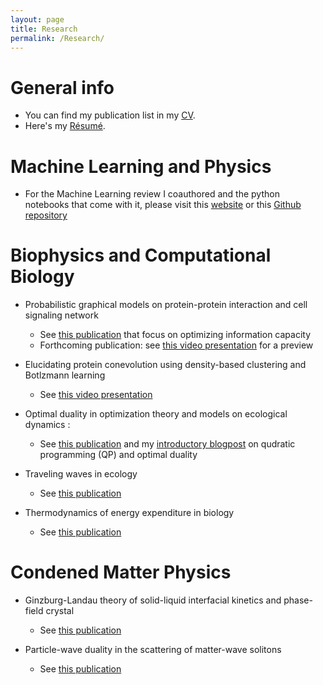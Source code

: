 ```yaml
---
layout: page
title: Research
permalink: /Research/
---
```


# General info

  * You can find my publication list in my [CV](https://www.dropbox.com/s/0fl1yhye8zwfcjq/CHW_CV.pdf?dl=0). 
  * Here's my [Résumé](https://www.dropbox.com/s/u47ag9gug3add92/Resume_WANG.pdf?dl=0).
  
# Machine Learning and Physics
  * For the Machine Learning review I coauthored and the python notebooks that come with it, please visit this [website](http://physics.bu.edu/~pankajm/MLnotebooks.html) or this [Github repository](https://github.com/drckf/mlreview_notebooks)
  


# Biophysics and Computational Biology

  * Probabilistic graphical models on protein-protein interaction and cell signaling network
     * See [this publication](https://www.biorxiv.org/content/10.1101/469197v2) that focus on optimizing information capacity 
     * Forthcoming publication: see [this video presentation](https://www.dropbox.com/s/hujznfqx2526k6t/Signet_design.mov?dl=0) for a preview
     
  * Elucidating protein conevolution using density-based clustering and Botlzmann learning
     * See [this video presentation](https://www.dropbox.com/s/be3rc7de5jjcuit/protein_coevol.m4v?dl=0)
  
  * Optimal duality in optimization theory and models on ecological dynamics :
     * See [this publication](https://arxiv.org/abs/1809.04221) and my [introductory blogpost](https://chinghao0703.github.io/Recent-research-update/) on qudratic programming (QP) and optimal duality

  * Traveling waves in ecology
     * See [this publication](https://www.biorxiv.org/content/10.1101/341222v1)
  
  * Thermodynamics of energy expenditure in biology
     * See [this publication](https://journals.aps.org/prl/abstract/10.1103/PhysRevLett.118.158101)
 
# Condened Matter Physics
 
 * Ginzburg-Landau theory of solid-liquid interfacial kinetics and phase-field crystal
     * See [this publication](https://journals.aps.org/prb/abstract/10.1103/PhysRevB.91.014107)
     
 * Particle-wave duality in the scattering of matter-wave solitons
     * See [this publication](https://www.osapublishing.org/oe/abstract.cfm?uri=oe-20-20-22675)
  
  
 
  
  
  

